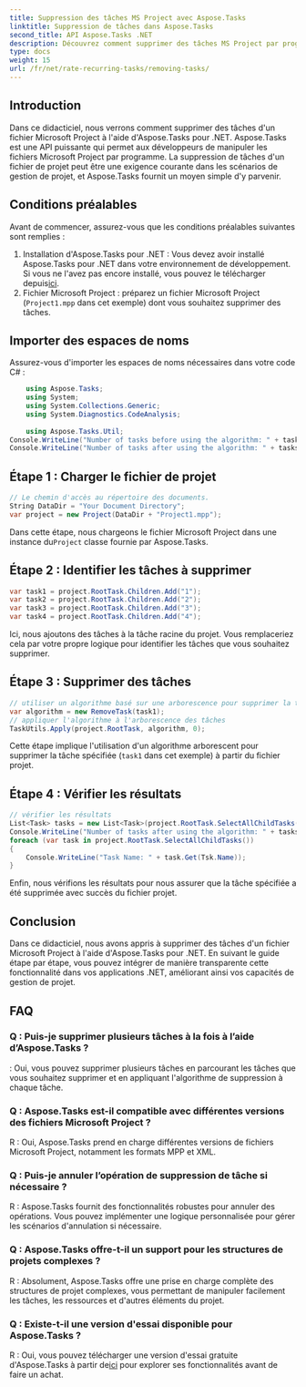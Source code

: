 ```yaml
---
title: Suppression des tâches MS Project avec Aspose.Tasks
linktitle: Suppression de tâches dans Aspose.Tasks
second_title: API Aspose.Tasks .NET
description: Découvrez comment supprimer des tâches MS Project par programme à l'aide d'Aspose.Tasks pour .NET. Guide étape par étape avec des exemples de code inclus.
type: docs
weight: 15
url: /fr/net/rate-recurring-tasks/removing-tasks/
---
```

## Introduction
Dans ce didacticiel, nous verrons comment supprimer des tâches d'un fichier Microsoft Project à l'aide d'Aspose.Tasks pour .NET. Aspose.Tasks est une API puissante qui permet aux développeurs de manipuler les fichiers Microsoft Project par programme. La suppression de tâches d'un fichier de projet peut être une exigence courante dans les scénarios de gestion de projet, et Aspose.Tasks fournit un moyen simple d'y parvenir.
## Conditions préalables
Avant de commencer, assurez-vous que les conditions préalables suivantes sont remplies :
1.  Installation d'Aspose.Tasks pour .NET : Vous devez avoir installé Aspose.Tasks pour .NET dans votre environnement de développement. Si vous ne l'avez pas encore installé, vous pouvez le télécharger depuis[ici](https://releases.aspose.com/tasks/net/).
2. Fichier Microsoft Project : préparez un fichier Microsoft Project (`Project1.mpp` dans cet exemple) dont vous souhaitez supprimer des tâches.

## Importer des espaces de noms
Assurez-vous d'importer les espaces de noms nécessaires dans votre code C# :
```csharp
    using Aspose.Tasks;
    using System;
    using System.Collections.Generic;
    using System.Diagnostics.CodeAnalysis;
    
    using Aspose.Tasks.Util;
Console.WriteLine("Number of tasks before using the algorithm: " + tasks.Count);
Console.WriteLine("Number of tasks after using the algorithm: " + tasks.Count);
```

## Étape 1 : Charger le fichier de projet
```csharp
// Le chemin d'accès au répertoire des documents.
String DataDir = "Your Document Directory";
var project = new Project(DataDir + "Project1.mpp");
```
 Dans cette étape, nous chargeons le fichier Microsoft Project dans une instance du`Project` classe fournie par Aspose.Tasks.
## Étape 2 : Identifier les tâches à supprimer
```csharp
var task1 = project.RootTask.Children.Add("1");
var task2 = project.RootTask.Children.Add("2");
var task3 = project.RootTask.Children.Add("3");
var task4 = project.RootTask.Children.Add("4");
```
Ici, nous ajoutons des tâches à la tâche racine du projet. Vous remplaceriez cela par votre propre logique pour identifier les tâches que vous souhaitez supprimer.
## Étape 3 : Supprimer des tâches
```csharp
// utiliser un algorithme basé sur une arborescence pour supprimer la tâche 1 de l'arborescence
var algorithm = new RemoveTask(task1);
// appliquer l'algorithme à l'arborescence des tâches
TaskUtils.Apply(project.RootTask, algorithm, 0);
```
Cette étape implique l'utilisation d'un algorithme arborescent pour supprimer la tâche spécifiée (`task1` dans cet exemple) à partir du fichier projet.
## Étape 4 : Vérifier les résultats
```csharp
// vérifier les résultats
List<Task> tasks = new List<Task>(project.RootTask.SelectAllChildTasks());
Console.WriteLine("Number of tasks after using the algorithm: " + tasks.Count);
foreach (var task in project.RootTask.SelectAllChildTasks())
{
    Console.WriteLine("Task Name: " + task.Get(Tsk.Name));
}
```
Enfin, nous vérifions les résultats pour nous assurer que la tâche spécifiée a été supprimée avec succès du fichier projet.

## Conclusion
Dans ce didacticiel, nous avons appris à supprimer des tâches d'un fichier Microsoft Project à l'aide d'Aspose.Tasks pour .NET. En suivant le guide étape par étape, vous pouvez intégrer de manière transparente cette fonctionnalité dans vos applications .NET, améliorant ainsi vos capacités de gestion de projet.
## FAQ
### Q : Puis-je supprimer plusieurs tâches à la fois à l’aide d’Aspose.Tasks ?
: Oui, vous pouvez supprimer plusieurs tâches en parcourant les tâches que vous souhaitez supprimer et en appliquant l'algorithme de suppression à chaque tâche.
### Q : Aspose.Tasks est-il compatible avec différentes versions des fichiers Microsoft Project ?
R : Oui, Aspose.Tasks prend en charge différentes versions de fichiers Microsoft Project, notamment les formats MPP et XML.
### Q : Puis-je annuler l’opération de suppression de tâche si nécessaire ?
R : Aspose.Tasks fournit des fonctionnalités robustes pour annuler des opérations. Vous pouvez implémenter une logique personnalisée pour gérer les scénarios d'annulation si nécessaire.
### Q : Aspose.Tasks offre-t-il un support pour les structures de projets complexes ?
R : Absolument, Aspose.Tasks offre une prise en charge complète des structures de projet complexes, vous permettant de manipuler facilement les tâches, les ressources et d'autres éléments du projet.
### Q : Existe-t-il une version d'essai disponible pour Aspose.Tasks ?
 R : Oui, vous pouvez télécharger une version d'essai gratuite d'Aspose.Tasks à partir de[ici](https://releases.aspose.com/tasks/net/) pour explorer ses fonctionnalités avant de faire un achat.